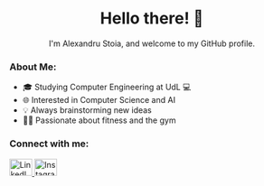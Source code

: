 <h1 align="center">Hello there! 👋</h1>
<p align="center">I'm Alexandru Stoia, and welcome to my GitHub profile.</p>

<h3 align="left">About Me:</h3>
<ul>
  <li>🎓 Studying Computer Engineering at UdL 💻</li>
  <li>🌐 Interested in Computer Science and AI</li>
  <li>💡 Always brainstorming new ideas</li>
  <li>🏋️‍♂️ Passionate about fitness and the gym</li>
</ul>

<h3 align="left">Connect with me:</h3>
<p align="left">
  <a href="https://linkedin.com/in/alexandru-stoia" target="_blank">
    <img src="https://raw.githubusercontent.com/rahuldkjain/github-profile-readme-generator/master/src/images/icons/Social/linked-in-alt.svg" alt="LinkedIn" height="30" width="40" />
  </a>
  <a href="https://instagram.com/aleex0309" target="_blank">
    <img src="https://raw.githubusercontent.com/rahuldkjain/github-profile-readme-generator/master/src/images/icons/Social/instagram.svg" alt="Instagram" height="30" width="40" />
  </a>
</p>
